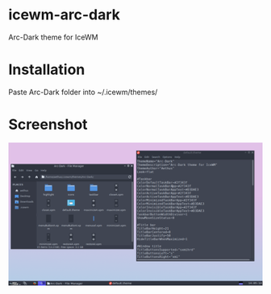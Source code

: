 # icewm-arc-dark
Arc-Dark theme for IceWM

# Installation
Paste Arc-Dark folder into ~/.icewm/themes/

# Screenshot
![Screenshot](https://raw.githubusercontent.com/Aethusx/icewm-arc-dark/master/Screenshots/icewm.png)
